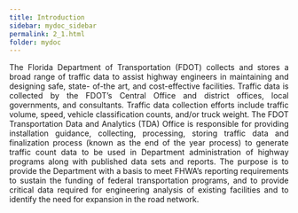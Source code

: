 ```yaml
---
title: Introduction
sidebar: mydoc_sidebar
permalink: 2_1.html
folder: mydoc
---
```



<div style="text-align: justify"> 
The Florida Department of Transportation (FDOT) collects and stores a broad range
of traffic data to assist highway engineers in maintaining and designing safe, state-
of-the art, and cost-effective facilities. Traffic data is collected by the FDOT’s Central
Office and district offices, local governments, and consultants. Traffic data collection
efforts include traffic volume, speed, vehicle classification counts, and/or truck
weight. The FDOT Transportation Data and Analytics (TDA) Office is responsible for
providing installation guidance, collecting, processing, storing traffic data and
finalization process (known as the end of the year process) to generate traffic count
data to be used in Department administration of highway programs along with
published data sets and reports. The purpose is to provide the Department with a
basis to meet FHWA’s reporting requirements to sustain the funding of federal
transportation programs, and to provide critical data required for engineering
analysis of existing facilities and to identify the need for expansion in the road
network.</div>
